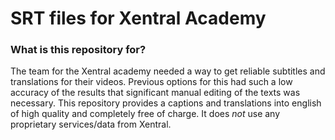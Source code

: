 # SRT files for Xentral Academy

### What is this repository for?

The team for the Xentral academy needed a way to get reliable subtitles and translations for their videos.
Previous options for this had such a low accuracy of the results that significant manual editing of the texts was necessary.
This repository provides a captions and translations into english of high quality and completely free of charge.
It does *not* use any proprietary services/data from Xentral.